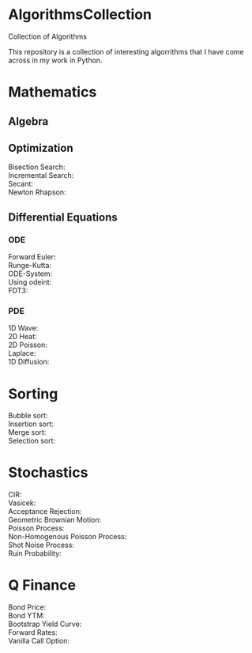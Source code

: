 # AlgorithmsCollection
Collection of Algorithms




This repository is a collection of interesting algorrithms that I have come across in my work in Python. 

# Mathematics

## Algebra

## Optimization
Bisection Search: \
Incremental Search: \
Secant: \
Newton Rhapson: 

## Differential Equations

### ODE
Forward Euler:  \
Runge-Kutta: \
ODE-System: \
Using odeint: \
FDT3: 

### PDE
1D Wave: \
2D Heat: \
2D Poisson: \
Laplace: \
1D Diffusion: 

# Sorting
Bubble sort: \
Insertion sort: \
Merge sort: \
Selection sort: 

# Stochastics
CIR:\
Vasicek: \
Acceptance Rejection: \
Geometric Brownian Motion: \
Poisson Process: \
Non-Homogenous Poisson Process: \
Shot Noise Process: \
Ruin Probability: 

# Q Finance
Bond Price: \
Bond YTM: \
Bootstrap Yield Curve: \
Forward Rates: \
Vanilla Call Option: 







